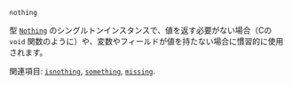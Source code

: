 ```
nothing
```

型 [`Nothing`](@ref) のシングルトンインスタンスで、値を返す必要がない場合（Cの `void` 関数のように）や、変数やフィールドが値を持たない場合に慣習的に使用されます。

関連項目: [`isnothing`](@ref), [`something`](@ref), [`missing`](@ref).
